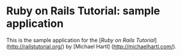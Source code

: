 # Ruby on Rails Tutorial: sample application

This is the sample application for
the [*Ruby on Rails Tutorial*] (http://railstutorial.org/)
by [Michael Hartl] (http://michaelhartl.com/).
